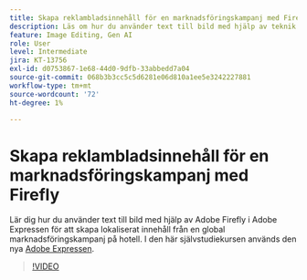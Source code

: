 ```yaml
---
title: Skapa reklambladsinnehåll för en marknadsföringskampanj med Firefly
description: Läs om hur du använder text till bild med hjälp av teknik från Adobe Firefly i Adobe Express med lokaliserat innehåll från en global marknadsföringskampanj på hotell
feature: Image Editing, Gen AI
role: User
level: Intermediate
jira: KT-13756
exl-id: d0753867-1e68-44d0-9dfb-33abbedd7a04
source-git-commit: 068b3b3cc5c5d6281e06d810a1ee5e3242227881
workflow-type: tm+mt
source-wordcount: '72'
ht-degree: 1%

---
```


# Skapa reklambladsinnehåll för en marknadsföringskampanj med Firefly

Lär dig hur du använder text till bild med hjälp av Adobe Firefly i Adobe Expressen för att skapa lokaliserat innehåll från en global marknadsföringskampanj på hotell. I den här självstudiekursen används den nya [Adobe Expressen](https://www.adobe.com/express/).

>[!VIDEO](https://video.tv.adobe.com/v/3443588?quality=12&learn=on&hidetitle=true&captions=swe)
